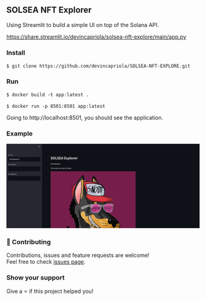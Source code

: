 ## SOLSEA NFT Explorer
Using Streamlit to build a simple UI on top of the Solana API.

https://share.streamlit.io/devincapriola/solsea-nft-explore/main/app.py

### Install 
```shell
$ git clone https://github.com/devincapriola/SOLSEA-NFT-EXPLORE.git
```

### Run
```shell
$ docker build -t app:latest .
```
```shell
$ docker run -p 8501:8501 app:latest
```
Going to http://localhost:8501, you should see the application.

### Example
<img alt="example" src="./example.png" />

### :handshake: Contributing

Contributions, issues and feature requests are welcome!<br />Feel free to check [issues page](https://github.com/devincapriola/SOLSEA-NFT-EXPLORE/issues).

### Show your support
Give a :star: if this project helped you!

